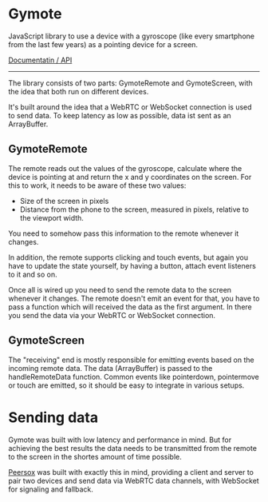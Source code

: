 # Gymote
JavaScript library to use a device with a gyroscope (like every smartphone from
the last few years) as a pointing device for a screen.

[Documentatin / API](https://gymote.dulnan.net)

<hr>

The library consists of two parts: GymoteRemote and GymoteScreen, with the idea
that both run on different devices.

It's built around the idea that a WebRTC or WebSocket connection is used to send
data. To keep latency as low as possible, data ist sent as an ArrayBuffer. 

## GymoteRemote
The remote reads out the values of the gyroscope, calculate where the device is
pointing at and return the x and y coordinates on the screen. For this to work,
it needs to be aware of these two values:

- Size of the screen in pixels
- Distance from the phone to the screen, measured in pixels, relative to the
  viewport width.

You need to somehow pass this information to the remote whenever it changes.

In addition, the remote supports clicking and touch events, but again you have
to update the state yourself, by having a button, attach event listeners to it
and so on.

Once all is wired up you need to send the remote data to the screen whenever it
changes. The remote doesn't emit an event for that, you have to pass a function
which will received the data as the first argument. In there you send the data
via your WebRTC or WebSocket connection.

## GymoteScreen
The "receiving" end is mostly responsible for emitting events based on the
incoming remote data. The data (ArrayBuffer) is passed to the handleRemoteData
function. Common events like pointerdown, pointermove or touch are emitted, so
it should be easy to integrate in various setups.

# Sending data
Gymote was built with low latency and performance in mind. But for achieving the
best results the data needs to be transmitted from the remote to the screen in
the shortes amount of time possible.

[Peersox](https://github.com/dulnan/peersox) was built with exactly this in
mind, providing a client and server to pair two devices and send data via WebRTC
data channels, with WebSocket for signaling and fallback.
